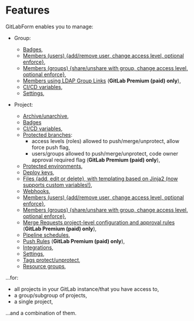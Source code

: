 # Features

GitLabForm enables you to manage:

* Group:
    * [Badges](reference/badges.md#group-badges),
    * [Members (users) {add/remove user, change access level, optional enforce}](reference/members.md#group-members),
    * [Members (groups) {share/unshare with group, change access level, optional enforce}](reference/members.md#group-members),
    * [Members using LDAP Group Links](reference/group_ldap_links.md) (**GitLab Premium (paid) only**),
    * [CI/CD variables](reference/ci_cd_variables.md#group-cicd-variables),
    * [Settings](reference/settings.md#group-settings),

* Project:
    * [Archive/unarchive](reference/archive_unarchive.md),
    * [Badges](reference/badges.md#project-badges)
    * [CI/CD variables](reference/ci_cd_variables.md#project-cicd-variables),
    * [Protected branches](reference/protected_branches.md):
        * access levels (roles) allowed to push/merge/unprotect, allow force push flag,
        * users/groups allowed to push/merge/unprotect, code owner approval required flag (**GitLab Premium (paid) only**),
    * [Protected environments](reference/protected_environments.md),
    * [Deploy keys](reference/deploy_keys.md),
    * [Files {add, edit or delete}, with templating based on Jinja2 (now supports custom variables!)](reference/files.md),
    * [Webhooks](reference/webhooks.md),
    * [Members (users) {add/remove user, change access level, optional enforce}](reference/members.md#project-members),
    * [Members (groups) {share/unshare with group, change access level, optional enforce}](reference/members.md#project-members),
    * [Merge Requests project-level configuration and approval rules](reference/merge_requests.md) (**GitLab Premium (paid) only**),
    * [Pipeline schedules](reference/pipeline_schedules.md),
    * [Push Rules](reference/push_rules.md) (**GitLab Premium (paid) only**),
    * [Integrations](reference/integrations.md),
    * [Settings](reference/settings.md#project-settings),
    * [Tags protect/unprotect](reference/tags_protection.md),
    * [Resource groups](reference/resource_groups.md),

...for:

* all projects in your GitLab instance/that you have access to,
* a group/subgroup of projects,
* a single project,

...and a combination of them.
